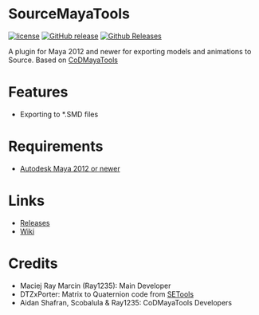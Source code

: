 # SourceMayaTools
[![license](https://img.shields.io/github/license/Ray1235/SourceMayaTools.svg)]()
[![GitHub release](https://img.shields.io/github/release/Ray1235/SourceMayaTools.svg)]()
[![Github Releases](https://img.shields.io/github/downloads/Ray1235/SourceMayaTools/total.svg)]()

A plugin for Maya 2012 and newer for exporting models and animations to Source.
Based on [CoDMayaTools](https://github.com/Ray1235/CoDMayaTools)

# Features
 - Exporting to *.SMD files
 
# Requirements
 - [Autodesk Maya 2012 or newer](http://autodesk.com/maya)

# Links
 - [Releases](https://github.com/Ray1235/SourceMayaTools/releases)
 - [Wiki](https://github.com/Ray1235/SourceMayaTools/wiki)
 
# Credits
 - Maciej Ray Marcin (Ray1235): Main Developer
 - DTZxPorter: Matrix to Quaternion code from [SETools](https://github.com/dtzxporter/SETools/)
 - Aidan Shafran, Scobalula & Ray1235: CoDMayaTools Developers
